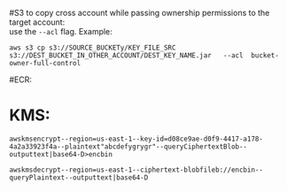 
#S3 
to copy cross account while passing ownership permissions to the target account:  
use the `--acl` flag.
Example:
```shell
aws s3 cp s3://SOURCE_BUCKETy/KEY_FILE_SRC   s3://DEST_BUCKET_IN_OTHER_ACCOUNT/DEST_KEY_NAME.jar   --acl  bucket-owner-full-control
```

#ECR:


# KMS:
``` shell
awskmsencrypt--region=us-east-1--key-id=d08ce9ae-d0f9-4417-a178-4a2a33923f4a--plaintext"abcdefygrygr"--queryCiphertextBlob--outputtext|base64-D>encbin
``` 

``` shell
awskmsdecrypt--region=us-east-1--ciphertext-blobfileb://encbin--queryPlaintext--outputtext|base64-D 
```

